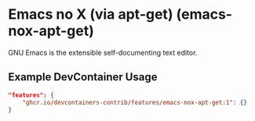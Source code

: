 
# Emacs no X (via apt-get) (emacs-nox-apt-get)

GNU Emacs is the extensible self-documenting text editor.

## Example DevContainer Usage

```json
"features": {
    "ghcr.io/devcontainers-contrib/features/emacs-nox-apt-get:1": {}
}
```



